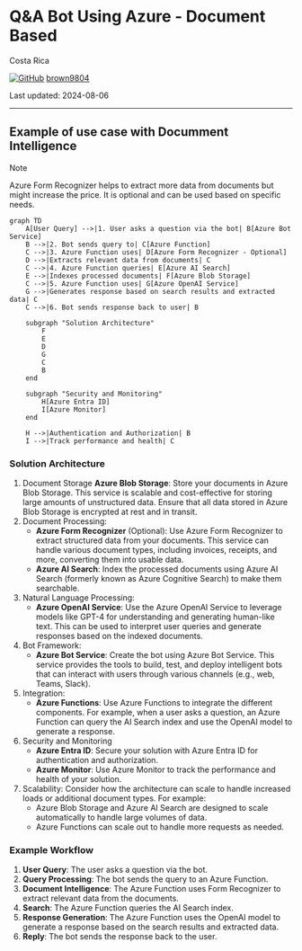 # Q&A Bot Using Azure - Document Based 

Costa Rica

[![GitHub](https://img.shields.io/badge/--181717?logo=github&logoColor=ffffff)](https://github.com/)
[brown9804](https://github.com/brown9804)

Last updated: 2024-08-06

------------------------------------------

## Example of use case with Documment Intelligence

> [!NOTE]
> Azure Form Recognizer helps to extract more data from documents but might increase the price. It is optional and can be used based on specific needs.


```mermaid
graph TD
    A[User Query] -->|1. User asks a question via the bot| B[Azure Bot Service]
    B -->|2. Bot sends query to| C[Azure Function]
    C -->|3. Azure Function uses| D[Azure Form Recognizer - Optional]
    D -->|Extracts relevant data from documents| C
    C -->|4. Azure Function queries| E[Azure AI Search]
    E -->|Indexes processed documents| F[Azure Blob Storage]
    C -->|5. Azure Function uses| G[Azure OpenAI Service]
    G -->|Generates response based on search results and extracted data| C
    C -->|6. Bot sends response back to user| B

    subgraph "Solution Architecture"
        F
        E
        D
        G
        C
        B
    end

    subgraph "Security and Monitoring"
        H[Azure Entra ID]
        I[Azure Monitor]
    end

    H -->|Authentication and Authorization| B
    I -->|Track performance and health| C
```

### Solution Architecture 

1. Document Storage **Azure Blob Storage**: Store your documents in Azure Blob Storage. This service is scalable and cost-effective for storing large amounts of unstructured data. Ensure that all data stored in Azure Blob Storage is encrypted at rest and in transit.
2. Document Processing:
    - **Azure Form Recognizer** (Optional): Use Azure Form Recognizer to extract structured data from your documents. This service can handle various document types, including invoices, receipts, and more, converting them into usable data.
    - **Azure AI Search**: Index the processed documents using Azure AI Search (formerly known as Azure Cognitive Search) to make them searchable.
3. Natural Language Processing:
    - **Azure OpenAI Service**: Use the Azure OpenAI Service to leverage models like GPT-4 for understanding and generating human-like text. This can be used to interpret user queries and generate responses based on the indexed documents.
4. Bot Framework:
    - **Azure Bot Service**: Create the bot using Azure Bot Service. This service provides the tools to build, test, and deploy intelligent bots that can interact with users through various channels (e.g., web, Teams, Slack).
5. Integration:
    - **Azure Functions**: Use Azure Functions to integrate the different components. For example, when a user asks a question, an Azure Function can query the AI Search index and use the OpenAI model to generate a response.
6. Security and Monitoring
    - **Azure Entra ID**: Secure your solution with Azure Entra ID for authentication and authorization.
    - **Azure Monitor**: Use Azure Monitor to track the performance and health of your solution.
7. Scalability: Consider how the architecture can scale to handle increased loads or additional document types. For example:
    - Azure Blob Storage and Azure AI Search are designed to scale automatically to handle large volumes of data.
    - Azure Functions can scale out to handle more requests as needed.
    
### Example Workflow 
1. **User Query**: The user asks a question via the bot.
2. **Query Processing**: The bot sends the query to an Azure Function.
3. **Document Intelligence**: The Azure Function uses Form Recognizer to extract relevant data from the documents.
4. **Search**: The Azure Function queries the AI Search index.
5. **Response Generation**: The Azure Function uses the OpenAI model to generate a response based on the search results and extracted data.
6. **Reply**: The bot sends the response back to the user.


